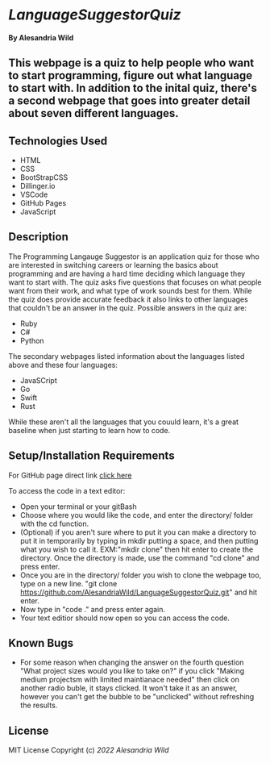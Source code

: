 # _LanguageSuggestorQuiz_

#### By Alesandria Wild

## This webpage is a quiz to help people who want to start programming, figure out what language to start with. In addition to the inital quiz, there's a second webpage that goes into greater detail about seven different languages.

## Technologies Used

* HTML
* CSS
* BootStrapCSS
* Dillinger.io
* VSCode
* GitHub Pages
* JavaScript

## Description

The Programming Langauge Suggestor is an application quiz for those who are interested in switching careers or learning the basics about programming and are having a hard time deciding which language they want to start with. The quiz asks five questions that focuses on what people want from their work, and what type of work sounds best for them. While the quiz does provide accurate feedback it also links to other languages that couldn't be an answer in the quiz. Possible answers in the quiz are:
* Ruby
* C#
* Python

The secondary webpages listed information about the languages listed above and these four languages:
* JavaSCript
* Go
* Swift
* Rust

While these aren't all the languages that you couuld learn, it's a great baseline when just starting to learn how to code.

## Setup/Installation Requirements

For GitHub page direct link [click here](https://alesandriawild.github.io/LanguageSuggestorQuiz/)

To access the code in a text editor:

* Open your terminal or your gitBash
* Choose where you would like the code, and enter the directory/ folder with the cd function.
* (Optional) if you aren't sure where to put it you can make a directory to put it in temporarily by typing in mkdir putting a space, and then putting what you wish to call it. EXM:"mkdir clone" then hit enter to create the directory. Once the directory is made, use the command "cd clone" and press enter.
* Once you are in the directory/ folder you wish to clone the webpage too, type on a new line. "git clone https://github.com/AlesandriaWild/LanguageSuggestorQuiz.git" and hit enter.
* Now type in "code ." and press enter again.
* Your text editior should now open so you can access the code.

## Known Bugs

* For some reason when changing the answer on the fourth question "What project sizes would you like to take on?" if you click "Making medium projectsm with limited maintianace needed" then click on another radio buble, it stays clicked. It won't take it as an answer, however you can't get the bubble to be "unclicked" without refreshing the results.

## License
 MIT License
Copyright (c) _2022_ _Alesandria Wild_
